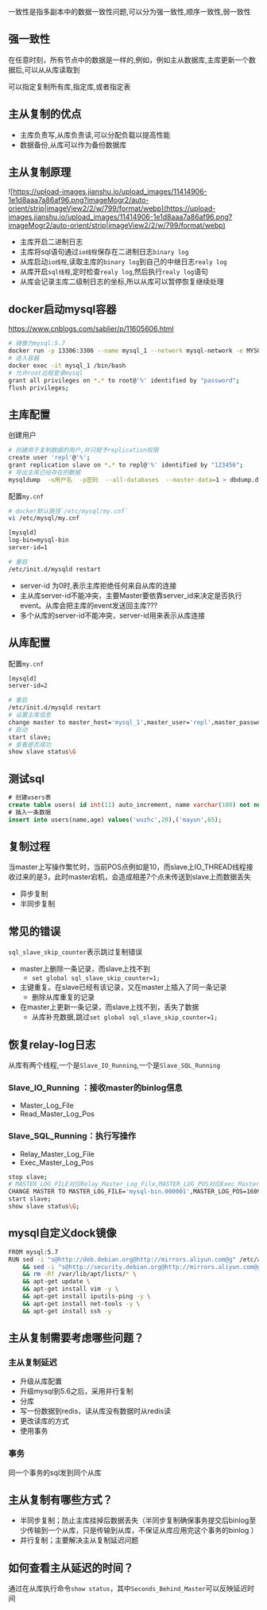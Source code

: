 一致性是指多副本中的数据一致性问题,可以分为强一致性,顺序一致性,弱一致性
## 强一致性
在任意时刻，所有节点中的数据是一样的,例如，例如主从数据库,主库更新一个数据后,可以从从库读取到

可以指定复制所有库,指定库,或者指定表
## 主从复制的优点
- 主库负责写,从库负责读,可以分配负载以提高性能
- 数据备份,从库可以作为备份数据库



## 主从复制原理
![https://upload-images.jianshu.io/upload_images/11414906-1e1d8aaa7a86af96.png?imageMogr2/auto-orient/strip|imageView2/2/w/799/format/webp](https://upload-images.jianshu.io/upload_images/11414906-1e1d8aaa7a86af96.png?imageMogr2/auto-orient/strip|imageView2/2/w/799/format/webp)
- 主库开启二进制日志
- 主库将sql语句通过`io线程`保存在二进制日志`binary log`
- 从库启动`io线程`,读取主库的`binary log`到自己的中继日志`realy log`
- 从库开启`sql线程`,定时检查`realy log`,然后执行`realy log`语句
- 从库会记录主库二级制日志的坐标,所以从库可以暂停恢复继续处理

## docker启动mysql容器
https://www.cnblogs.com/sablier/p/11605606.html
```bash
# 镜像为mysql:5.7
docker run -p 13306:3306 --name mysql_1 --network mysql-network -e MYSQL_ROOT_PASSWORD=123456 -d mysql:v57
# 进入容器 
docker exec -it mysql_1 /bin/bash
# 允许root远程登录mysql
grant all privileges on *.* to root@'%' identified by "password";
flush privileges;
```

## 主库配置
创建用户 
```bash
# 创建用于复制数据的用户,并只赋予replication权限
create user 'repl'@'%';
grant replication slave on *.* to repl@'%' identified by "123456";
# 导出主库已经存在的数据
mysqldump  -u用户名  -p密码  --all-databases  --master-data=1 > dbdump.db
```
配置`my.cnf`
```bash
# docker默认路径`/etc/mysql/my.cnf`
vi /etc/mysql/my.cnf

[mysqld]
log-bin=mysql-bin
server-id=1

# 重启
/etc/init.d/mysqld restart
```
- server-id 为0时,表示主库拒绝任何来自从库的连接
- 主从库server-id不能冲突，主要Master要依靠server_id来决定是否执行event。从库会把主库的event发送回主库???
-  多个从库的server-id不能冲突，server-id用来表示从库连接

## 从库配置
配置`my.cnf`
```bash
[mysqld]
server-id=2

# 重启
/etc/init.d/mysqld restart
# 设置主库信息
change master to master_host='mysql_1',master_user='repl',master_password='123456';
# 启动
start slave;
# 查看是否成功
show slave status\G
```

## 测试sql
```sql
# 创建users表
create table users( id int(11) auto_increment, name varchar(100) not null, age int(1) default 0, primary key(id) )engine=InnoDB default charset=utf8;
# 插入一条数据
insert into users(name,age) values('wuzhc',20),('mayun',65);
```

## 复制过程
当master上写操作繁忙时，当前POS点例如是10，而slave上IO_THREAD线程接收过来的是3，此时master宕机，会造成相差7个点未传送到slave上而数据丢失
- 异步复制
- 半同步复制


## 常见的错误
`sql_slave_skip_counter`表示跳过复制错误
- master上删除一条记录，而slave上找不到 
	- `set global sql_slave_skip_counter=1;`
- 主键重复。在slave已经有该记录，又在master上插入了同一条记录
	- 删除从库重复的记录
-  在master上更新一条记录，而slave上找不到，丢失了数据
	- 从库补充数据,跳过`set global sql_slave_skip_counter=1;`


## 恢复relay-log日志
从库有两个线程,一个是`Slave_IO_Running`,一个是`Slave_SQL_Running`
### Slave_IO_Running ：接收master的binlog信息
- Master_Log_File
- Read_Master_Log_Pos
### Slave_SQL_Running：执行写操作
- Relay_Master_Log_File
- Exec_Master_Log_Pos
```bash
stop slave;
# MASTER_LOG_FILE对应Relay_Master_Log_File,MASTER_LOG_POS对应Exec_Master_Log_Pos
CHANGE MASTER TO MASTER_LOG_FILE='mysql-bin.000001',MASTER_LOG_POS=1609;
start slave;
show slave status\G;
```

## mysql自定义dock镜像
```bash
FROM mysql:5.7
RUN sed -i "s@http://deb.debian.org@http://mirrors.aliyun.com@g" /etc/apt/sources.list \
	&& sed -i "s@http://security.debian.org@http://mirrors.aliyun.com@g" /etc/apt/sources.list \
	&& rm -Rf /var/lib/apt/lists/* \
	&& apt-get update \
	&& apt-get install vim -y \
	&& apt-get install iputils-ping -y \
	&& apt-get install net-tools -y \
	&& apt-get install ssh -y 
```

## 主从复制需要考虑哪些问题？
### 主从复制延迟
- 升级从库配置
- 升级mysql到5.6之后，采用并行复制
- 分库
- 写一份数据到redis，读从库没有数据时从redis读
- 更改读库的方式
- 使用事务
### 事务
同一个事务的sql发到同个从库

## 主从复制有哪些方式？
- 半同步复制；防止主库挂掉后数据丢失（半同步复制确保事务提交后binlog至少传输到一个从库，只是传输到从库，不保证从库应用完这个事务的binlog ）
- 并行复制；主要解决主从复制延迟问题

## 如何查看主从延迟的时间？
通过在从库执行命令`show status`，其中`Seconds_Behind_Master`可以反映延迟时间

